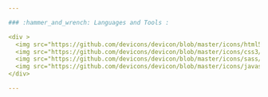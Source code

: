 ```yaml
---

### :hammer_and_wrench: Languages and Tools :

<div >
  <img src="https://github.com/devicons/devicon/blob/master/icons/html5/html5-plain-wordmark.svg" title="html" alt="html" width="40" height="40"/>&nbsp;
  <img src="https://github.com/devicons/devicon/blob/master/icons/css3/css3-plain-wordmark.svg" title="css" alt="css" width="40" height="40"/>&nbsp;
  <img src="https://github.com/devicons/devicon/blob/master/icons/sass/sass-original.svg" title="sass" alt="sass" width="40" height="40"/>&nbsp;
  <img src="https://github.com/devicons/devicon/blob/master/icons/javascript/javascript-plain.svg" title="javascript" alt="javascript" width="40" height="40"/>&nbsp;
</div>

---
```

